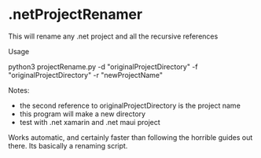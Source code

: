 # .netProjectRenamer

This will rename any .net project and all the recursive references

Usage 

python3 projectRename.py -d "originalProjectDirectory" -f "originalProjectDirectory" -r "newProjectName"

Notes: 
- the second reference to originalProjectDirectory is the project name
- this program will make a new directory
- test with .net xamarin and .net maui project

Works automatic, and certainly faster than following the horrible guides out there. Its basically a renaming script.
